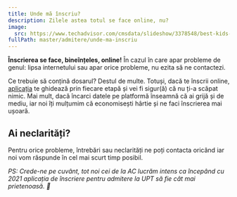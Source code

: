 ```yaml
---
title: Unde mă înscriu?
description: Zilele astea totul se face online, nu?
image:
  src: https://www.techadvisor.com/cmsdata/slideshow/3378548/best-kids-tablets_thumb1200_4-3.jpg
fullPath: master/admitere/unde-ma-inscriu
---
```

**Înscrierea se face, bineînțeles, online!** În cazul în care apar probleme de genul: lipsa internetului sau apar orice probleme, nu ezita să ne contactezi.

Ce trebuie să conțină dosarul? Destul de multe. Totuși, dacă te înscrii online, [aplicația](https://admitere.upt.ro) te ghidează prin fiecare etapă și vei fi sigur(ă) că nu ți-a scăpat nimic. Mai mult, dacă încarci datele pe platformă înseamnă că ai grijă și de mediu, iar noi îți mulțumim că economisești hârtie și ne faci înscrierea mai ușoară.

<Attachment label="Documentele necesare" internal="master/admitere/documente-necesare22"></Attachment>

<Block color="yellow">

## Ai neclarități?

Pentru orice probleme, întrebări sau neclarități ne poți contacta oricând iar noi vom răspunde în cel mai scurt timp posibil.

<Attachment label="admitere.ac@upt.ro" external="mailto:admitere.ac@upt.ro"></Attachment>

<Attachment label="Facebook" external="https://facebook.com/ac.upt.ro"></Attachment>

</Block>

*PS: Crede-ne pe cuvânt, tot noi cei de la AC lucrăm intens ca începând cu 2021 aplicația de înscriere pentru admitere la UPT să fie cât mai prietenoasă. 🙈*